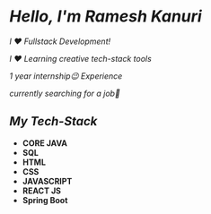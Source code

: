 # *Hello, I'm Ramesh Kanuri*
*I ❤️ Fullstack Development!*

*I ❤️ Learning creative tech-stack tools*

*1 year internship😉 Experience*

*currently searching for a job🔎*

## *My Tech-Stack*

- **CORE JAVA**
- **SQL**
- **HTML**
- **CSS**
- **JAVASCRIPT**
- **REACT JS**
- **Spring Boot**

